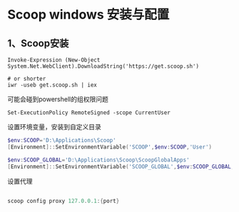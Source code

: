 # Scoop windows 安装与配置

## 1、Scoop安装
```shell
Invoke-Expression (New-Object System.Net.WebClient).DownloadString('https://get.scoop.sh')

# or shorter
iwr -useb get.scoop.sh | iex
```

可能会碰到powershell的组权限问题

```shell
Set-ExecutionPolicy RemoteSigned -scope CurrentUser
```

设置环境变量，安装到自定义目录
``` powershell
$env:SCOOP='D:\Applications\Scoop'
[Environment]::SetEnvironmentVariable('SCOOP',$env:SCOOP,'User')

$env:SCOOP_GLOBAL='D:\Applications\Scoop\ScoopGlobalApps'
[Environment]::SetEnvironmentVariable('SCOOP_GLOBAL',$env:SCOOP_GLOBAL,'User')

```

设置代理
```powershell

scoop config proxy 127.0.0.1:{port}

```